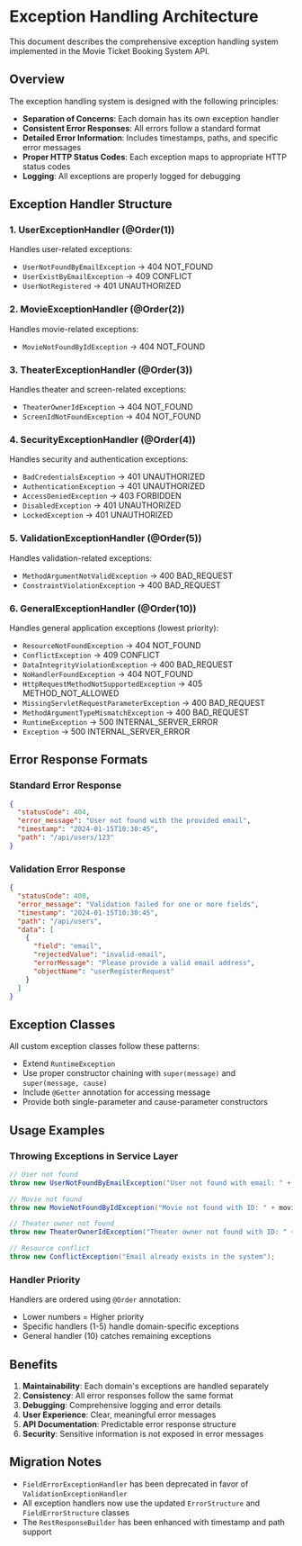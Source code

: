 # Exception Handling Architecture

This document describes the comprehensive exception handling system implemented in the Movie Ticket Booking System API.

## Overview

The exception handling system is designed with the following principles:
- **Separation of Concerns**: Each domain has its own exception handler
- **Consistent Error Responses**: All errors follow a standard format
- **Detailed Error Information**: Includes timestamps, paths, and specific error messages
- **Proper HTTP Status Codes**: Each exception maps to appropriate HTTP status codes
- **Logging**: All exceptions are properly logged for debugging

## Exception Handler Structure

### 1. UserExceptionHandler (@Order(1))
Handles user-related exceptions:
- `UserNotFoundByEmailException` → 404 NOT_FOUND
- `UserExistByEmailException` → 409 CONFLICT  
- `UserNotRegistered` → 401 UNAUTHORIZED

### 2. MovieExceptionHandler (@Order(2))
Handles movie-related exceptions:
- `MovieNotFoundByIdException` → 404 NOT_FOUND

### 3. TheaterExceptionHandler (@Order(3))
Handles theater and screen-related exceptions:
- `TheaterOwnerIdException` → 404 NOT_FOUND
- `ScreenIdNotFoundException` → 404 NOT_FOUND

### 4. SecurityExceptionHandler (@Order(4))
Handles security and authentication exceptions:
- `BadCredentialsException` → 401 UNAUTHORIZED
- `AuthenticationException` → 401 UNAUTHORIZED
- `AccessDeniedException` → 403 FORBIDDEN
- `DisabledException` → 401 UNAUTHORIZED
- `LockedException` → 401 UNAUTHORIZED

### 5. ValidationExceptionHandler (@Order(5))
Handles validation-related exceptions:
- `MethodArgumentNotValidException` → 400 BAD_REQUEST
- `ConstraintViolationException` → 400 BAD_REQUEST

### 6. GeneralExceptionHandler (@Order(10))
Handles general application exceptions (lowest priority):
- `ResourceNotFoundException` → 404 NOT_FOUND
- `ConflictException` → 409 CONFLICT
- `DataIntegrityViolationException` → 400 BAD_REQUEST
- `NoHandlerFoundException` → 404 NOT_FOUND
- `HttpRequestMethodNotSupportedException` → 405 METHOD_NOT_ALLOWED
- `MissingServletRequestParameterException` → 400 BAD_REQUEST
- `MethodArgumentTypeMismatchException` → 400 BAD_REQUEST
- `RuntimeException` → 500 INTERNAL_SERVER_ERROR
- `Exception` → 500 INTERNAL_SERVER_ERROR

## Error Response Formats

### Standard Error Response
```json
{
  "statusCode": 404,
  "error_message": "User not found with the provided email",
  "timestamp": "2024-01-15T10:30:45",
  "path": "/api/users/123"
}
```

### Validation Error Response
```json
{
  "statusCode": 400,
  "error_message": "Validation failed for one or more fields",
  "timestamp": "2024-01-15T10:30:45",
  "path": "/api/users",
  "data": [
    {
      "field": "email",
      "rejectedValue": "invalid-email",
      "errorMessage": "Please provide a valid email address",
      "objectName": "userRegisterRequest"
    }
  ]
}
```

## Exception Classes

All custom exception classes follow these patterns:
- Extend `RuntimeException`
- Use proper constructor chaining with `super(message)` and `super(message, cause)`
- Include `@Getter` annotation for accessing message
- Provide both single-parameter and cause-parameter constructors

## Usage Examples

### Throwing Exceptions in Service Layer
```java
// User not found
throw new UserNotFoundByEmailException("User not found with email: " + email);

// Movie not found
throw new MovieNotFoundByIdException("Movie not found with ID: " + movieId);

// Theater owner not found
throw new TheaterOwnerIdException("Theater owner not found with ID: " + ownerId);

// Resource conflict
throw new ConflictException("Email already exists in the system");
```

### Handler Priority
Handlers are ordered using `@Order` annotation:
- Lower numbers = Higher priority
- Specific handlers (1-5) handle domain-specific exceptions
- General handler (10) catches remaining exceptions

## Benefits

1. **Maintainability**: Each domain's exceptions are handled separately
2. **Consistency**: All error responses follow the same format
3. **Debugging**: Comprehensive logging and error details
4. **User Experience**: Clear, meaningful error messages
5. **API Documentation**: Predictable error response structure
6. **Security**: Sensitive information is not exposed in error messages

## Migration Notes

- `FieldErrorExceptionHandler` has been deprecated in favor of `ValidationExceptionHandler`
- All exception handlers now use the updated `ErrorStructure` and `FieldErrorStructure` classes
- The `RestResponseBuilder` has been enhanced with timestamp and path support
